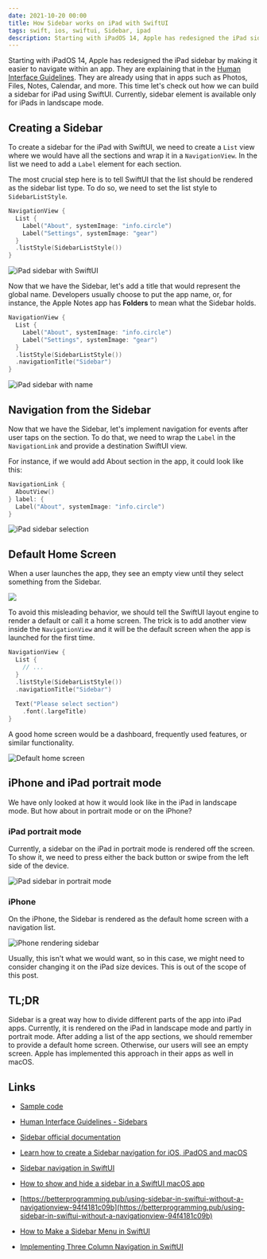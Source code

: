 ```yaml
---
date: 2021-10-20 00:00
title: How Sidebar works on iPad with SwiftUI
tags: swift, ios, swiftui, Sidebar, ipad
description: Starting with iPadOS 14, Apple has redesigned the iPad sidebar by making it easier to navigate within an app. They are explaining that in the [Human Interface Guidelines](https://developer.apple.com/design/human-interface-guidelines/ios/bars/sidebars/). They are already using that in apps such as Photos, Files, Notes, Calendar, and more. This time let's check out how we can build a sidebar for iPad using SwiftUI. Currently, sidebar element is available only for iPads in landscape mode.
---
```


Starting with iPadOS 14, Apple has redesigned the iPad sidebar by making it easier to navigate within an app. They are explaining that in the [Human Interface Guidelines](https://developer.apple.com/design/human-interface-guidelines/ios/bars/sidebars/). They are already using that in apps such as Photos, Files, Notes, Calendar, and more. This time let's check out how we can build a sidebar for iPad using SwiftUI. Currently, sidebar element is available only for iPads in landscape mode.

## Creating a Sidebar

To create a sidebar for the iPad with SwiftUI, we need to create a `List` view where we would have all the sections and wrap it in a `NavigationView`. In the list we need to add a `Label` element for each section.

The most crucial step here is to tell SwiftUI that the list should be rendered as the sidebar list type. To do so, we need to set the list style to `SidebarListStyle`.

```swift
NavigationView {
  List {
    Label("About", systemImage: "info.circle")
    Label("Settings", systemImage: "gear")
  }
  .listStyle(SidebarListStyle())
}
```

![iPad sidebar with SwiftUI](/assets/swiftui-sidebar/ipad-sidebar.png)

Now that we have the Sidebar, let's add a title that would represent the global name. Developers usually choose to put the app name, or, for instance, the Apple Notes app has **Folders** to mean what the Sidebar holds.

```swift
NavigationView {
  List {
    Label("About", systemImage: "info.circle")
    Label("Settings", systemImage: "gear")
  }
  .listStyle(SidebarListStyle())
  .navigationTitle("Sidebar")
}
```

![iPad sidebar with name](/assets/swiftui-sidebar/ipad-sidebar-name.png)

## Navigation from the Sidebar

Now that we have the Sidebar, let's implement navigation for events after user taps on the section. To do that, we need to wrap the `Label` in the `NavigationLink` and provide a destination SwiftUI view.

For instance, if we would add About section in the app, it could look like this:

```swift
NavigationLink {
  AboutView()
} label: {
  Label("About", systemImage: "info.circle")
}
```

![iPad sidebar selection](/assets/swiftui-sidebar/ipad-sidebar-navigation.png)

## Default Home Screen

When a user launches the app, they see an empty view until they select something from the Sidebar.

![](/assets/swiftui-sidebar/ipad-sidebar-empty-default-screen.png)

To avoid this misleading behavior, we should tell the SwiftUI layout engine to render a default or call it a home screen. The trick is to add another view inside the `NavigationView` and it will be the default screen when the app is launched for the first time.

```swift
NavigationView {
  List {
    // ...
  }
  .listStyle(SidebarListStyle())
  .navigationTitle("Sidebar")
  
  Text("Please select section")
    .font(.largeTitle)
}
```

A good home screen would be a dashboard, frequently used features, or similar functionality.

![Default home screen](/assets/swiftui-sidebar/default-home-screen.png)

## iPhone and iPad portrait mode

We have only looked at how it would look like in the iPad in landscape mode. But how about in portrait mode or on the iPhone?

### iPad portrait mode

Currently, a sidebar on the iPad in portrait mode is rendered off the screen. To show it, we need to press either the back button or swipe from the left side of the device.

![iPad sidebar in portrait mode](/assets/swiftui-sidebar/ipad-sidebar-portrait.gif)

### iPhone

On the iPhone, the Sidebar is rendered as the default home screen with a navigation list.

![iPhone rendering sidebar](/assets/swiftui-sidebar/iphone-sidebar.gif)

Usually, this isn't what we would want, so in this case, we might need to consider changing it on the iPad size devices. This is out of the scope of this post.

## TL;DR

Sidebar is a great way how to divide different parts of the app into iPad apps. Currently, it is rendered on the iPad in landscape mode and partly in portrait mode. After adding a list of the app sections, we should remember to provide a default home screen. Otherwise, our users will see an empty screen. Apple has implemented this approach in their apps as well in macOS.

## Links

* [Sample code](https://github.com/fassko/SwiftUICustomButton)

* [Human Interface Guidelines - Sidebars](https://developer.apple.com/design/human-interface-guidelines/ios/bars/sidebars/)
* [Sidebar official documentation](https://developer.apple.com/documentation/swiftui/sidebarliststyle)
* [Learn how to create a Sidebar navigation for iOS, iPadOS and macOS](https://designcode.io/swiftui-handbook-sidebar)
* [Sidebar navigation in SwiftUI](https://swiftwithmajid.com/2020/07/21/sidebar-navigation-in-swiftui/)
* [How to show and hide a sidebar in a SwiftUI macOS app](https://sarunw.com/posts/how-to-toggle-sidebar-in-macos/)
* [https://betterprogramming.pub/using-sidebar-in-swiftui-without-a-navigationview-94f4181c09b](https://betterprogramming.pub/using-sidebar-in-swiftui-without-a-navigationview-94f4181c09b)
* [How to Make a Sidebar Menu in SwiftUI](https://dev.to/tprezioso/how-to-make-a-sidebar-menu-in-swiftui-ejl)
* [Implementing Three Column Navigation in SwiftUI](https://serialcoder.dev/text-tutorials/swiftui/implementing-three-column-navigation-in-swiftui/)